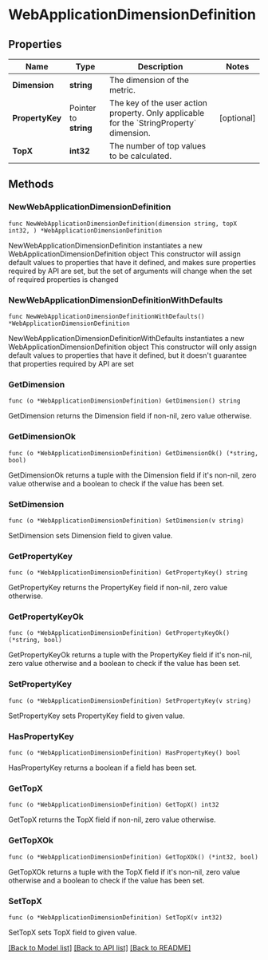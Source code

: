 # WebApplicationDimensionDefinition

## Properties

Name | Type | Description | Notes
------------ | ------------- | ------------- | -------------
**Dimension** | **string** | The dimension of the metric. | 
**PropertyKey** | Pointer to **string** | The key of the user action property.    Only applicable for the &#x60;StringProperty&#x60; dimension. | [optional] 
**TopX** | **int32** | The number of top values to be calculated. | 

## Methods

### NewWebApplicationDimensionDefinition

`func NewWebApplicationDimensionDefinition(dimension string, topX int32, ) *WebApplicationDimensionDefinition`

NewWebApplicationDimensionDefinition instantiates a new WebApplicationDimensionDefinition object
This constructor will assign default values to properties that have it defined,
and makes sure properties required by API are set, but the set of arguments
will change when the set of required properties is changed

### NewWebApplicationDimensionDefinitionWithDefaults

`func NewWebApplicationDimensionDefinitionWithDefaults() *WebApplicationDimensionDefinition`

NewWebApplicationDimensionDefinitionWithDefaults instantiates a new WebApplicationDimensionDefinition object
This constructor will only assign default values to properties that have it defined,
but it doesn't guarantee that properties required by API are set

### GetDimension

`func (o *WebApplicationDimensionDefinition) GetDimension() string`

GetDimension returns the Dimension field if non-nil, zero value otherwise.

### GetDimensionOk

`func (o *WebApplicationDimensionDefinition) GetDimensionOk() (*string, bool)`

GetDimensionOk returns a tuple with the Dimension field if it's non-nil, zero value otherwise
and a boolean to check if the value has been set.

### SetDimension

`func (o *WebApplicationDimensionDefinition) SetDimension(v string)`

SetDimension sets Dimension field to given value.


### GetPropertyKey

`func (o *WebApplicationDimensionDefinition) GetPropertyKey() string`

GetPropertyKey returns the PropertyKey field if non-nil, zero value otherwise.

### GetPropertyKeyOk

`func (o *WebApplicationDimensionDefinition) GetPropertyKeyOk() (*string, bool)`

GetPropertyKeyOk returns a tuple with the PropertyKey field if it's non-nil, zero value otherwise
and a boolean to check if the value has been set.

### SetPropertyKey

`func (o *WebApplicationDimensionDefinition) SetPropertyKey(v string)`

SetPropertyKey sets PropertyKey field to given value.

### HasPropertyKey

`func (o *WebApplicationDimensionDefinition) HasPropertyKey() bool`

HasPropertyKey returns a boolean if a field has been set.

### GetTopX

`func (o *WebApplicationDimensionDefinition) GetTopX() int32`

GetTopX returns the TopX field if non-nil, zero value otherwise.

### GetTopXOk

`func (o *WebApplicationDimensionDefinition) GetTopXOk() (*int32, bool)`

GetTopXOk returns a tuple with the TopX field if it's non-nil, zero value otherwise
and a boolean to check if the value has been set.

### SetTopX

`func (o *WebApplicationDimensionDefinition) SetTopX(v int32)`

SetTopX sets TopX field to given value.



[[Back to Model list]](../README.md#documentation-for-models) [[Back to API list]](../README.md#documentation-for-api-endpoints) [[Back to README]](../README.md)


